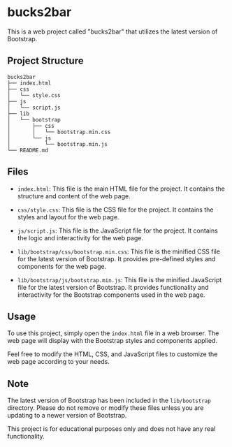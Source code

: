 # bucks2bar

This is a web project called "bucks2bar" that utilizes the latest version of Bootstrap.

## Project Structure

```
bucks2bar
├── index.html
├── css
│   └── style.css
├── js
│   └── script.js
├── lib
│   └── bootstrap
│       ├── css
│       │   └── bootstrap.min.css
│       └── js
│           └── bootstrap.min.js
└── README.md
```

## Files

- `index.html`: This file is the main HTML file for the project. It contains the structure and content of the web page.

- `css/style.css`: This file is the CSS file for the project. It contains the styles and layout for the web page.

- `js/script.js`: This file is the JavaScript file for the project. It contains the logic and interactivity for the web page.

- `lib/bootstrap/css/bootstrap.min.css`: This file is the minified CSS file for the latest version of Bootstrap. It provides pre-defined styles and components for the web page.

- `lib/bootstrap/js/bootstrap.min.js`: This file is the minified JavaScript file for the latest version of Bootstrap. It provides functionality and interactivity for the Bootstrap components used in the web page.

## Usage

To use this project, simply open the `index.html` file in a web browser. The web page will display with the Bootstrap styles and components applied.

Feel free to modify the HTML, CSS, and JavaScript files to customize the web page according to your needs.

## Note

The latest version of Bootstrap has been included in the `lib/bootstrap` directory. Please do not remove or modify these files unless you are updating to a newer version of Bootstrap.

This project is for educational purposes only and does not have any real functionality.